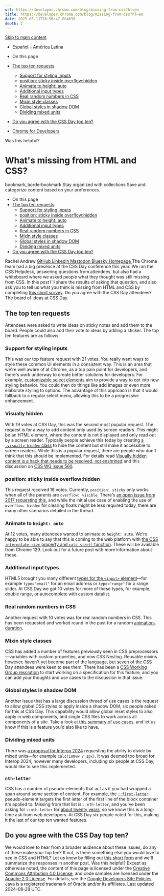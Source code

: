 ```yaml
---
url: https://developer.chrome.com/blog/missing-from-css?hl=en
title: https://developer.chrome.com/blog/missing-from-css?hl=en
date: 2025-05-11T16:56:47.804635
depth: 2
---
```


[ Skip to main content ](https://developer.chrome.com/blog/missing-from-css?hl=en#main-content)
  * [Español – América Latina](https://developer.chrome.com/blog/missing-from-css?hl=es-419)




  * On this page
  * [The top ten requests](https://developer.chrome.com/blog/missing-from-css?hl=en#the_top_ten_requests)
    * [Support for styling inputs](https://developer.chrome.com/blog/missing-from-css?hl=en#support_for_styling_inputs)
    * [position: sticky inside overflow:hidden](https://developer.chrome.com/blog/missing-from-css?hl=en#position_sticky_inside_overflowhidden)
    * [Animate to height: auto](https://developer.chrome.com/blog/missing-from-css?hl=en#animate_to_height_auto)
    * [Additional input types](https://developer.chrome.com/blog/missing-from-css?hl=en#additional_input_types)
    * [Real random numbers in CSS](https://developer.chrome.com/blog/missing-from-css?hl=en#real_random_numbers_in_css)
    * [Mixin style classes](https://developer.chrome.com/blog/missing-from-css?hl=en#mixin_style_classes)
    * [Global styles in shadow DOM](https://developer.chrome.com/blog/missing-from-css?hl=en#global_styles_in_shadow_dom)
    * [Dividing mixed units](https://developer.chrome.com/blog/missing-from-css?hl=en#dividing_mixed_units)
  * [Do you agree with the CSS Day top ten?](https://developer.chrome.com/blog/missing-from-css?hl=en#do_you_agree_with_the_css_day_top_ten)


  * [ Chrome for Developers ](https://developer.chrome.com/)


Was this helpful?
#  What's missing from HTML and CSS? 
bookmark_borderbookmark Stay organized with collections  Save and categorize content based on your preferences.
  * On this page
  * [The top ten requests](https://developer.chrome.com/blog/missing-from-css?hl=en#the_top_ten_requests)
    * [Support for styling inputs](https://developer.chrome.com/blog/missing-from-css?hl=en#support_for_styling_inputs)
    * [position: sticky inside overflow:hidden](https://developer.chrome.com/blog/missing-from-css?hl=en#position_sticky_inside_overflowhidden)
    * [Animate to height: auto](https://developer.chrome.com/blog/missing-from-css?hl=en#animate_to_height_auto)
    * [Additional input types](https://developer.chrome.com/blog/missing-from-css?hl=en#additional_input_types)
    * [Real random numbers in CSS](https://developer.chrome.com/blog/missing-from-css?hl=en#real_random_numbers_in_css)
    * [Mixin style classes](https://developer.chrome.com/blog/missing-from-css?hl=en#mixin_style_classes)
    * [Global styles in shadow DOM](https://developer.chrome.com/blog/missing-from-css?hl=en#global_styles_in_shadow_dom)
    * [Dividing mixed units](https://developer.chrome.com/blog/missing-from-css?hl=en#dividing_mixed_units)
  * [Do you agree with the CSS Day top ten?](https://developer.chrome.com/blog/missing-from-css?hl=en#do_you_agree_with_the_css_day_top_ten)


Rachel Andrew 
[ GitHub ](https://github.com/rachelandrew) [ LinkedIn ](https://www.linkedin.com/in/rachelandrew) [ Mastodon ](https://front-end.social/@rachelandrew) [ Bluesky ](https://bsky.app/profile/rachelandrew.bsky.social) [ Homepage ](https://rachelandrew.co.uk)
The Chrome team had a big presence at the CSS Day conference this year. We ran the CSS Helpdesk, answering questions from attendees, but also had a whiteboard where we asked people what they thought was still missing from CSS. In this post I'll share the results of asking that question, and also ask you to tell us what you think is missing from HTML and CSS by completing [this short survey](https://forms.gle/PnLGzcB2va1am8qu5). Do you agree with the CSS Day attendees?
The board of ideas at CSS Day.
## The top ten requests
Attendees were asked to write ideas on sticky notes and add them to the board. People could also add their vote to ideas by adding a sticker. The top ten features are as follows.
### Support for styling inputs
This was our top feature request with 21 votes. You really want ways to style these common UI elements in a consistent way.
This is an area that we're well aware of at Chrome, as a top pain point for developers, and there's work underway to create better solutions for developers. For example, [customizable select elements](https://open-ui.org/components/customizableselect/) aim to provide a way to opt into new styling behavior. You could then do things like add images or even more elaborate styling to options. The advantage of this approach is that it would fallback to a regular select menu, allowing this to be a progressive enhancement.
### Visually hidden
With 19 votes at CSS Day, this was the second most popular request. The request is for a way to add content only used by screen readers. This might be an HTML element, where the content is not displayed and only read out by a screen reader.
Typically people achieve this today by creating [a `.visually-hidden` class](https://www.a11yproject.com/posts/how-to-hide-content/) to hide the content but still make it accessible to screen readers.
While this is a popular request, there are people who don't think that this should be implemented. For details read [Visually hidden content is a hack that needs to be resolved, not enshrined](https://www.scottohara.me/blog/2023/03/21/visually-hidden-hack.html) and this discussion on [CSS WG issue 560](https://github.com/w3c/csswg-drafts/issues/560).
### position: sticky inside overflow:hidden
This request received 16 votes. Currently, `position: sticky` only works when all of the parents are `overflow: visible`.
There's [an open issue from 2017 requesting this](https://github.com/w3c/csswg-drafts/issues/865), and while the initial use case of enabling the use of `overflow: hidden` for clearing floats might be less required today, there are many other scenarios detailed in the thread.
### Animate to `height: auto`
At 12 votes, many attendees wanted to animate to `height: auto`. We're happy to be able to say that this is coming to the web platform with [the CSS `interpolate-size` property and `calc-size()` function](https://chromestatus.com/feature/5196713071738880). These will be available from Chrome 129. Look out for a future post with more information about these.
### Additional input types
HTML5 brought you many different [types for the `<input>` element](https://developer.mozilla.org/docs/Web/HTML/Element/input#input_types)—for example `type="email"` for an email address or `type="range"` for a range slider. At CSS Day we got 10 votes for more of these types, for example, double range, or autocomplete with custom datalist.
### Real random numbers in CSS
Another request with 10 votes was for real random numbers in CSS. This has been requested and worked round in the past for a random [animation-duration](https://developer.chrome.com/blog/missing-from-css/%E2%80%8B%E2%80%8Bhttps:/css-tricks.com/random-numbers-css).
### Mixin style classes
CSS has added a number of features previously seen in CSS preprocessors—variables with custom properties, and now CSS Nesting. Reusable mixins however, haven't yet become part of the language, but seven of the CSS Day attendees were keen to see them.
There has been a [CSS Working Group resolution](https://github.com/w3c/csswg-drafts/issues/9350#issuecomment-1939628591) to start working on a specification for this feature, and you can add your thoughts and use cases to the discussion in that issue.
### Global styles in shadow DOM
Another issue that has a large discussion thread of use cases is the request to allow global CSS styles to apply inside a shadow DOM, six people asked for this at CSS Day. This capability would allow global reset styles to also apply in web components, and single CSS files to work across all components of a site. Take a look at [this summary of use cases](https://github.com/WICG/webcomponents/issues/1052#issuecomment-2087900638), and let us know if this is a feature you'd also like to have.
### Dividing mixed units
There was [a proposal for Interop 2024](https://github.com/web-platform-tests/interop/issues/513) requesting the ability to divide by mixed units—for example `calc(100vw / 1px)`. It was deemed too broad for Interop 2024, however many developers, including six people at CSS Day, would like to see this implemented.
### `nth-letter`
CSS has a number of pseudo-elements that act as if you had wrapped a span around some section of content. For example, the [`::first-letter`](https://developer.mozilla.org/docs/Web/CSS/::first-letter) pseudo-element targets the first letter of the first line of the block container it's applied to.
Missing from that list is `::nth-letter`, and you've been asking for `::nth-letter` for [about twenty years](https://adactio.com/journal/14408), so we know this is a long-time ask from web developers. At CSS Day six people voted for this, making it the last of our top ten wanted features.
## Do you agree with the CSS Day top ten?
We would love to hear from a broader audience about these issues, do any of these make your top ten? If not, is there something else you would love to see in CSS and HTML? Let us know by filling out [this short form](https://forms.gle/PnLGzcB2va1am8qu5) and we'll summarize the responses in another post.
Was this helpful?
Except as otherwise noted, the content of this page is licensed under the [Creative Commons Attribution 4.0 License](https://creativecommons.org/licenses/by/4.0/), and code samples are licensed under the [Apache 2.0 License](https://www.apache.org/licenses/LICENSE-2.0). For details, see the [Google Developers Site Policies](https://developers.google.com/site-policies). Java is a registered trademark of Oracle and/or its affiliates.
Last updated 2024-08-28 UTC.

